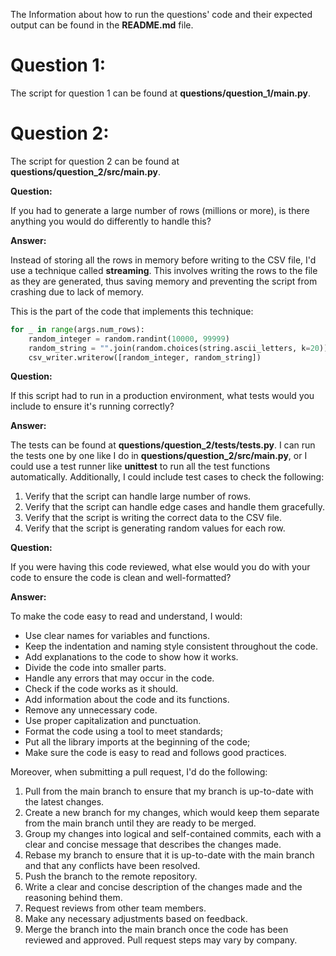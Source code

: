 The Information about how to run the questions' code and their expected output can be found in the **README.md** file.

# Question 1:
The script for question 1 can be found at **questions/question_1/main.py**.

# Question 2:
The script for question 2 can be found at **questions/question_2/src/main.py**.

**Question:**

If you had to generate a large number of rows (millions or more), is there anything you would do differently to handle this?

**Answer:**

Instead of storing all the rows in memory before writing to the CSV file, I'd use a technique called **streaming**. This involves writing the rows to the file as they are generated, thus saving memory and preventing the script from crashing due to lack of memory.

This is the part of the code that implements this technique:
```python
for _ in range(args.num_rows):
    random_integer = random.randint(10000, 99999)
    random_string = "".join(random.choices(string.ascii_letters, k=20))
    csv_writer.writerow([random_integer, random_string])
```

**Question:**

If this script had to run in a production environment, what tests would you include to ensure it's running correctly?

**Answer:**

The tests can be found at **questions/question_2/tests/tests.py**. I can run the tests one by one like I do in **questions/question_2/src/main.py**, or I could use a test runner like **unittest** to run all the test functions automatically. Additionally, I could include test cases to check the following:

1. Verify that the script can handle large number of rows.
2. Verify that the script can handle edge cases and handle them gracefully.
3. Verify that the script is writing the correct data to the CSV file.
4. Verify that the script is generating random values for each row.

**Question:**

If you were having this code reviewed, what else would you do with your code to ensure the code is clean and well-formatted?

**Answer:**

To make the code easy to read and understand, I would:
- Use clear names for variables and functions.
- Keep the indentation and naming style consistent throughout the code.
- Add explanations to the code to show how it works.
- Divide the code into smaller parts.
- Handle any errors that may occur in the code.
- Check if the code works as it should.
- Add information about the code and its functions.
- Remove any unnecessary code.
- Use proper capitalization and punctuation.
- Format the code using a tool to meet standards;
- Put all the library imports at the beginning of the code;
- Make sure the code is easy to read and follows good practices.

Moreover, when submitting a pull request, I'd do the following:
1. Pull from the main branch to ensure that my branch is up-to-date with the latest changes.
2. Create a new branch for my changes, which would keep them separate from the main branch until they are ready to be merged.
3. Group my changes into logical and self-contained commits, each with a clear and concise message that describes the changes made.
4. Rebase my branch to ensure that it is up-to-date with the main branch and that any conflicts have been resolved.
5. Push the branch to the remote repository.
6. Write a clear and concise description of the changes made and the reasoning behind them.
7. Request reviews from other team members.
8. Make any necessary adjustments based on feedback.
9. Merge the branch into the main branch once the code has been reviewed and approved.
Pull request steps may vary by company.
